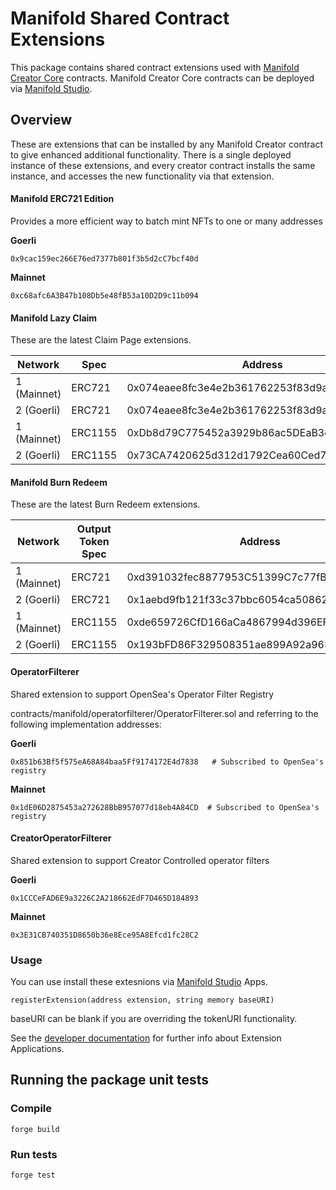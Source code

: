 # Manifold Shared Contract Extensions

This package contains shared contract extensions used with [Manifold Creator Core](https://github.com/manifoldxyz/creator-core-solidity) contracts. Manifold Creator Core contracts can be deployed via [Manifold Studio](https://studo.manifold.xyz).

## Overview

These are extensions that can be installed by any Manifold Creator contract to give enhanced additional functionality.  There is a single deployed instance of these extensions, and every creator contract installs the same instance, and accesses the new functionality via that extension.

#### Manifold ERC721 Edition
Provides a more efficient way to batch mint NFTs to one or many addresses

**Goerli**
```
0x9cac159ec266E76ed7377b801f3b5d2cC7bcf40d
```

**Mainnet**
```
0xc68afc6A3B47b108Db5e48fB53a10D2D9c11b094
```

#### Manifold Lazy Claim
These are the latest Claim Page extensions.

| Network     | Spec        | Address                                    |
| ----------- | ----------- | ------------------------------------------ |
| 1 (Mainnet) | ERC721      | 0x074eaee8fc3e4e2b361762253f83d9a94aec6fd4 |
| 2 (Goerli)  | ERC721      | 0x074eaee8fc3e4e2b361762253f83d9a94aec6fd4 |
| 1 (Mainnet) | ERC1155     | 0xDb8d79C775452a3929b86ac5DEaB3e9d38e1c006 |
| 2 (Goerli)  | ERC1155     | 0x73CA7420625d312d1792Cea60Ced7B35D009322c |


#### Manifold Burn Redeem
These are the latest Burn Redeem extensions.

| Network     | Output Token Spec        | Address                                    |
| ----------- | ------------------------ | ------------------------------------------ |
| 1 (Mainnet) | ERC721                   | 0xd391032fec8877953C51399C7c77fBcc93eE3E2A |
| 2 (Goerli)  | ERC721                   | 0x1aebd9fb121f33c37bbc6054ca50862249a39f66 |
| 1 (Mainnet) | ERC1155                  | 0xde659726CfD166aCa4867994d396EFeF386EAD68 |
| 2 (Goerli)  | ERC1155                  | 0x193bFD86F329508351ae899A92a963d5bfC77190 |


#### OperatorFilterer
Shared extension to support OpenSea's Operator Filter Registry

contracts/manifold/operatorfilterer/OperatorFilterer.sol and referring to the following implementation addresses:

**Goerli**
```
0x851b63Bf5f575eA68A84baa5Ff9174172E4d7838   # Subscribed to OpenSea's registry
```

**Mainnet**
```
0x1dE06D2875453a272628BbB957077d18eb4A84CD  # Subscribed to OpenSea's registry
```

#### CreatorOperatorFilterer
Shared extension to support Creator Controlled operator filters

**Goerli**
```
0x1CCCeFAD6E9a3226C2A218662EdF7D465D184893
```

**Mainnet**
```
0x3E31CB740351D8650b36e8Ece95A8Efcd1fc28C2
```
### Usage

You can use install these extesnions via [Manifold Studio](https://studo.manifold.xyz) Apps.

```
registerExtension(address extension, string memory baseURI)
```

baseURI can be blank if you are overriding the tokenURI functionality.

See the [developer documentation](https://docs.manifold.xyz/v/manifold-for-developers/manifold-creator-architecture/contracts/extensions) for further info about Extension Applications.


## Running the package unit tests
### Compile
```
forge build
```

### Run tests
```
forge test
```